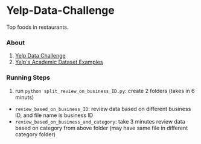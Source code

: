 # Yelp-Data-Challenge

Top foods in restaurants.

### About
 1. [Yelp Data Challenge](http://www.yelp.com/dataset_challenge)
 2. [Yelp's Academic Dataset Examples](https://github.com/Yelp/dataset-examples)

### Running Steps

 1. run `python split_review_on_business_ID.py`: create 2 folders (takes in 6 minuts)
  * `review_based_on_business_ID`: 
  review data based on different business ID, and file name is business ID
  * `review_based_on_business_and_category`: take 3 minutes
  review data based on category from above folder (may have same file in different category folder)